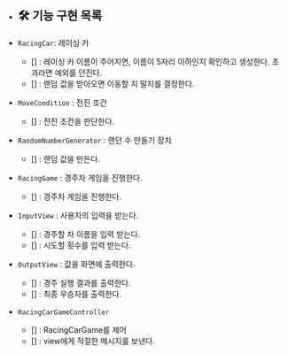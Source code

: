 * ## 🛠 기능 구현 목록

* `RacingCar`: 레이싱 카
    * [] : 레이싱 카 이름이 주어지면, 이름이 5자리 이하인지 확인하고 생성한다. 초과라면 예외를 던진다.
    * [] : 랜덤 값을 받아오면 이동할 지 말지를 결정한다.

* `MoveCondition` : 전진 조건
    * [] : 전진 조건을 판단한다.

* `RandomNumberGenerator` : 랜던 수 만들기 장치
    * [] : 랜덤 값을 만든다.

* `RacingGame` : 경주차 게임을 진행한다.
    * [] : 경주차 게임을 진행한다.

* `InputView` : 사용자의 입력을 받는다.
    * [] : 경주할 차 이름을 입력 받는다.
    * [] : 시도할 횟수를 입력 받는다.

* `OutputView` : 값을 화면에 출력한다.
    * [] : 경주 실행 결과를 출력한다.
    * [] : 최종 우승자를 출력한다.

* `RacingCarGameController` 
    * [] : RacingCarGame를 제어
    * [] : view에게 적절한 메시지를 보낸다.